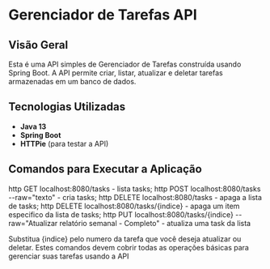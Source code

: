 # Gerenciador de Tarefas API

## Visão Geral

Esta é uma API simples de Gerenciador de Tarefas construída usando Spring Boot. A API permite criar, listar, atualizar e deletar tarefas armazenadas em um banco de dados.

## Tecnologias Utilizadas

- **Java 13**
- **Spring Boot**
- **HTTPie** (para testar a API)

## Comandos para Executar a Aplicação

http GET localhost:8080/tasks - lista tasks;
http POST localhost:8080/tasks --raw="texto" - cria tasks;
http DELETE localhost:8080/tasks - apaga a lista de tasks;
http DELETE localhost:8080/tasks/{indice} - apaga um item especifico da lista de tasks;
http PUT localhost:8080/tasks/{indice} --raw="Atualizar relatório semanal - Completo" - atualiza uma task da lista

Substitua {indice} pelo numero da tarefa que você deseja atualizar ou deletar. Estes comandos devem cobrir todas as operações básicas para gerenciar suas tarefas usando a API

